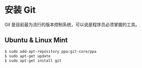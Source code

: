 # 安装 Git

Git 是目前最为流行的版本控制系统，可以说是程序员必须掌握的工具。

## Ubuntu & Linux Mint

```bash
$ sudo add-apt-repository ppa:git-core/ppa
$ sudo apt-get update
$ sudo apt-get install git
```
